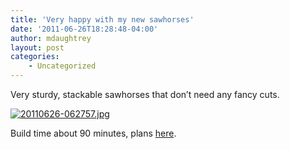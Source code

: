 ```yaml
---
title: 'Very happy with my new sawhorses'
date: '2011-06-26T18:28:48-04:00'
author: mdaughtrey
layout: post
categories:
    - Uncategorized
---
```


Very sturdy, stackable sawhorses that don’t need any fancy cuts.

[![20110626-062757.jpg](/assets/uploads/2011/06/20110626-062757.jpg)](/assets/uploads/2011/06/20110626-062757.jpg)

Build time about 90 minutes, plans [here](http://woodworking.about.com/od/shopequipmentsupplies/ss/woodSawhorses.htm).
